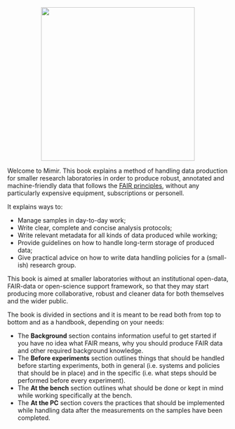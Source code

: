 
<div align="center">
<img src="https://github.com/MrHedmad/mimir/blob/main/resources/images/mimir_flat.png?raw=true" width="350">
</div>

Welcome to Mimir.
This book explains a method of handling data production for smaller research laboratories in order to produce robust, annotated and machine-friendly data that follows the [FAIR principles](https://go-fair.org/fair-principles/), without any particularly expensive equipment, subscriptions or personell.

It explains ways to:
- Manage samples in day-to-day work;
- Write clear, complete and concise analysis protocols;
- Write relevant metadata for all kinds of data produced while working;
- Provide guidelines on how to handle long-term storage of produced data;
- Give practical advice on how to write data handling policies for a (small-ish) research group.

This book is aimed at smaller laboratories without an institutional open-data, FAIR-data or open-science support framework, so that they may start producing more collaborative, robust and cleaner data for both themselves and the wider public.

The book is divided in sections and it is meant to be read both from top to bottom and as a handbook, depending on your needs:
- The **Background** section contains information useful to get started if you have no idea what FAIR means, why you should produce FAIR data and other required background knowledge.
- The **Before experiments** section outlines things that should be handled before starting experiments, both in general (i.e. systems and policies that should be in place) and in the specific (i.e. what steps should be performed before every experiment).
- The **At the bench** section outlines what should be done or kept in mind while working specifically at the bench.
- The **At the PC** section covers the practices that should be implemented while handling data after the measurements on the samples have been completed.

